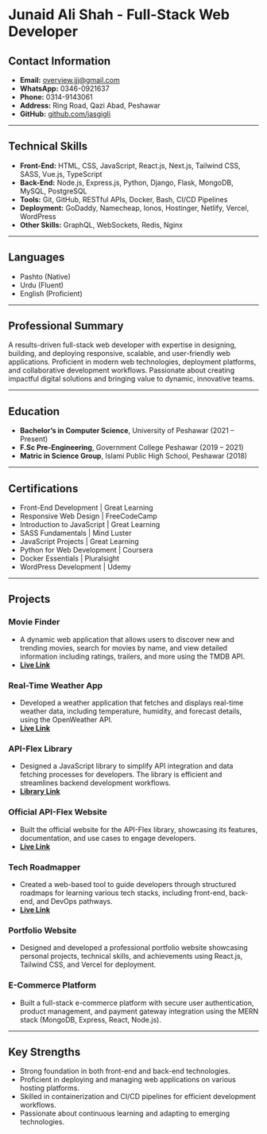 # Junaid Ali Shah - Full-Stack Web Developer

## Contact Information
- **Email:** overview.jjj@gmail.com
- **WhatsApp:** 0346-0921637
- **Phone:** 0314-9143061
- **Address:** Ring Road, Qazi Abad, Peshawar
- **GitHub:** [github.com/jasgigli](https://github.com/jasgigli)

---

## Technical Skills
- **Front-End:** HTML, CSS, JavaScript, React.js, Next.js, Tailwind CSS, SASS, Vue.js, TypeScript
- **Back-End:** Node.js, Express.js, Python, Django, Flask, MongoDB, MySQL, PostgreSQL
- **Tools:** Git, GitHub, RESTful APIs, Docker, Bash, CI/CD Pipelines
- **Deployment:** GoDaddy, Namecheap, Ionos, Hostinger, Netlify, Vercel, WordPress
- **Other Skills:** GraphQL, WebSockets, Redis, Nginx

---

## Languages
- Pashto (Native)
- Urdu (Fluent)
- English (Proficient)

---

## Professional Summary
A results-driven full-stack web developer with expertise in designing, building, and deploying responsive, scalable, and user-friendly web applications. Proficient in modern web technologies, deployment platforms, and collaborative development workflows. Passionate about creating impactful digital solutions and bringing value to dynamic, innovative teams.

---

## Education
- **Bachelor’s in Computer Science**, University of Peshawar (2021 – Present)
- **F.Sc Pre-Engineering**, Government College Peshawar (2019 – 2021)
- **Matric in Science Group**, Islami Public High School, Peshawar (2018)

---

## Certifications
- Front-End Development | Great Learning
- Responsive Web Design | FreeCodeCamp
- Introduction to JavaScript | Great Learning
- SASS Fundamentals | Mind Luster
- JavaScript Projects | Great Learning
- Python for Web Development | Coursera
- Docker Essentials | Pluralsight
- WordPress Development | Udemy

---

## Projects
### Movie Finder
- A dynamic web application that allows users to discover new and trending movies, search for movies by name, and view detailed information including ratings, trailers, and more using the TMDB API.
- **[Live Link](https://gigli-film.vercel.app/)**

### Real-Time Weather App
- Developed a weather application that fetches and displays real-time weather data, including temperature, humidity, and forecast details, using the OpenWeather API.
- **[Live Link](https://weather-gig.vercel.app/)**

### API-Flex Library
- Designed a JavaScript library to simplify API integration and data fetching processes for developers. The library is efficient and streamlines backend development workflows.
- **[Library Link](https://www.npmjs.com/package/api-flex)**

### Official API-Flex Website
- Built the official website for the API-Flex library, showcasing its features, documentation, and use cases to engage developers.
- **[Live Link](https://apiflex.vercel.app/)**

### Tech Roadmapper
- Created a web-based tool to guide developers through structured roadmaps for learning various tech stacks, including front-end, back-end, and DevOps pathways.
- **[Live Link](https://roadgiigli.vercel.app/)**

### Portfolio Website
- Designed and developed a professional portfolio website showcasing personal projects, technical skills, and achievements using React.js, Tailwind CSS, and Vercel for deployment.

### E-Commerce Platform
- Built a full-stack e-commerce platform with secure user authentication, product management, and payment gateway integration using the MERN stack (MongoDB, Express, React, Node.js).

---

## Key Strengths
- Strong foundation in both front-end and back-end technologies.
- Proficient in deploying and managing web applications on various hosting platforms.
- Skilled in containerization and CI/CD pipelines for efficient development workflows.
- Passionate about continuous learning and adapting to emerging technologies.
